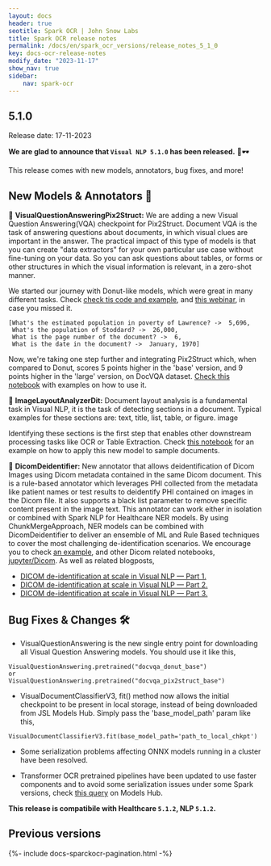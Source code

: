 ```yaml
---
layout: docs
header: true
seotitle: Spark OCR | John Snow Labs
title: Spark OCR release notes
permalink: /docs/en/spark_ocr_versions/release_notes_5_1_0
key: docs-ocr-release-notes
modify_date: "2023-11-17"
show_nav: true
sidebar:
    nav: spark-ocr
---
```


<div class="h3-box" markdown="1">

## 5.1.0

Release date: 17-11-2023


**We are glad to announce that ```Visual NLP 5.1.0``` has been released.** 🚀🕶️

This release comes with new models, annotators, bug fixes, and more!

## New Models & Annotators 📣


🚨 **VisualQuestionAnsweringPix2Struct:**  We are adding a new Visual Question Answering(VQA) checkpoint for Pix2Struct. Document VQA is the task of answering questions about documents, in which visual clues are important in the answer.
The practical impact of this type of models is that you can create "data extractors" for your own particular use case without fine-tuning on your data. So you can ask questions about tables, or forms or other structures in which the visual information is relevant, in a zero-shot manner.

We started our journey with Donut-like models, which were great in many different tasks. Check [check tis code and example](https://nlp.johnsnowlabs.com/2023/01/17/docvqa_donut_base_en_3_2.html), and [this webinar](https://www.johnsnowlabs.com/watch-zero-shot-visual-question-answering/), in case you missed it.

```
[What's the estimated population in poverty of Lawrence? ->  5,696,
 What's the population of Stoddard? ->  26,000,
 What is the page number of the document? ->  6, 
 What is the date in the document? ->  January, 1970]

```


Now, we're taking one step further and integrating Pix2Struct which, when compared to Donut, scores 5 points higher in the 'base' version, and 9 points higher in the 'large' version, on DocVQA dataset.
[Check this notebook](https://github.com/JohnSnowLabs/spark-ocr-workshop/blob/master/jupyter/SparkOcrVisualQuestionAnsweringPix2Struct.ipynb) with examples on how to use it.


🚨 **ImageLayoutAnalyzerDit:** Document layout analysis is a fundamental task in Visual NLP, it is the task of detecting sections in a document. Typical examples for these sections are: text, title, list, table, or figure.
image

Identifying these sections is the first step that enables other downstream processing tasks like OCR or Table Extraction.
Check [this notebook](https://github.com/JohnSnowLabs/spark-ocr-workshop/blob/master/jupyter/SparkOCRDitLayoutAnalyze.ipynb) for an example on how to apply this new model to sample documents.

 🚨 **DicomDeidentifier:** New annotator that allows deidentification of Dicom Images using Dicom metadata contained in the same Dicom document. This is a rule-based annotator which leverages PHI collected from the metadata like patient names or test results to deidentify PHI contained on images in the Dicom file. It also supports a black list parameter to remove specific content present in the image text.
This annotator can work either in isolation or combined with Spark NLP for Healthcare NER models. By using ChunkMergeApproach, NER models can be combined with DicomDeidentifier to deliver an ensemble of ML and Rule Based techniques to cover the most challenging de-identification scenarios.
We encourage you to check [an example](https://github.com/JohnSnowLabs/spark-ocr-workshop/blob/master/jupyter/Dicom/SparkOcrDicomDeIdentificationV3.ipynb), and other Dicom related notebooks,
[jupyter/Dicom](https://github.com/JohnSnowLabs/spark-ocr-workshop/tree/master/jupyter/Dicom).
As well as related blogposts, 
 - [DICOM de-identification at scale in Visual NLP — Part 1.](https://medium.com/john-snow-labs/dicom-de-identification-at-scale-in-visual-nlp-part-1-68784177f5f0)
 - [DICOM de-identification at scale in Visual NLP — Part 2.](https://medium.com/john-snow-labs/dicom-de-identification-at-scale-in-visual-nlp-part-2-361af5e36412)
 - [DICOM de-identification at scale in Visual NLP — Part 3.](https://medium.com/john-snow-labs/dicom-de-identification-at-scale-in-visual-nlp-part-3-ac750be386cb)


 ## Bug Fixes & Changes 🛠️

+ VisualQuestionAnswering is the new single entry point for downloading all Visual Question Answering models. You should use it like this, 

```
VisualQuestionAnswering.pretrained("docvqa_donut_base")
or
VisualQuestionAnswering.pretrained("docvqa_pix2struct_base")
```	

+ VisualDocumentClassifierV3, fit() method now allows the initial checkpoint to be present in local storage, instead of being downloaded from JSL Models Hub. Simply pass the 'base_model_path' param like this,
```
VisualDocumentClassifierV3.fit(base_model_path='path_to_local_chkpt')
```
+ Some serialization problems affecting ONNX models running in a cluster have been resolved.

+ Transformer OCR pretrained pipelines have been updated to use faster components and to avoid some serialization issues under some Spark versions, check [this query](https://nlp.johnsnowlabs.com/models?edition=Visual+NLP&type=pipeline) on Models Hub.

**This release is compatibile with Healthcare ```5.1.2```, NLP ```5.1.2```.**




</div><div class="prev_ver h3-box" markdown="1">

## Previous versions

</div>

{%- include docs-sparckocr-pagination.html -%}
